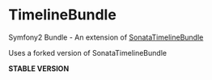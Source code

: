 TimelineBundle
==========

Symfony2 Bundle - An extension of [SonataTimelineBundle](https://github.com/sonata-project/SonataTimelineBundle)

Uses a forked version of SonataTimelineBundle

**STABLE VERSION**

